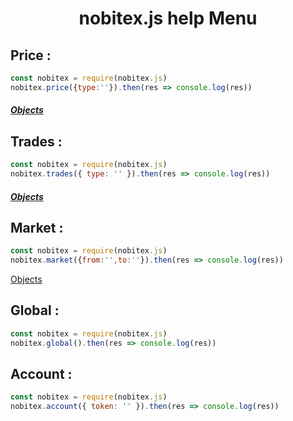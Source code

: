 <h1 align="center">nobitex.js help Menu</h1>

<h2>Price :</h2>

```js
const nobitex = require(nobitex.js)
nobitex.price({type:''}).then(res => console.log(res))
```
<h5><a href="https://github.com/hadiazt/nobitex.js/blob/main/Data/Objects.md#--price--trade-functions--">Objects</a></h5>
<h2>Trades :</h2>

```js
const nobitex = require(nobitex.js)
nobitex.trades({ type: '' }).then(res => console.log(res))
```
<h5><a href="https://github.com/hadiazt/nobitex.js/blob/main/Data/Objects.md#--price--trade-functions--">Objects</a></h5>


<h2>Market :</h2>

```js
const nobitex = require(nobitex.js)
nobitex.market({from:'',to:''}).then(res => console.log(res))
```
<a href="https://github.com/hadiazt/nobitex.js/blob/main/Data/Objects.md#--market-function--">Objects</a>

<h2>Global : </h2>

```js
const nobitex = require(nobitex.js)
nobitex.global().then(res => console.log(res))
```
<h2>Account : </h2>

```js
const nobitex = require(nobitex.js)
nobitex.account({ token: '' }).then(res => console.log(res))
```